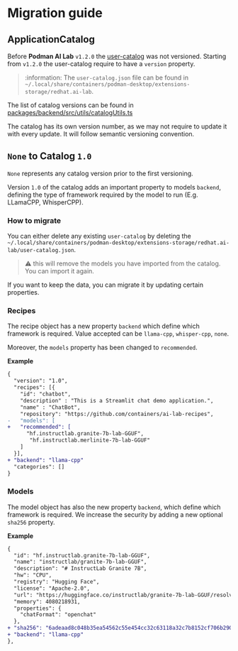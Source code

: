 # Migration guide

## ApplicationCatalog

Before **Podman AI Lab** `v1.2.0` the [user-catalog](./PACKAGING-GUIDE.md#applicationcatalog) was not versioned.
Starting from `v1.2.0` the user-catalog require to have a `version` property.

> :information: The `user-catalog.json` file can be found in `~/.local/share/containers/podman-desktop/extensions-storage/redhat.ai-lab`.

The list of catalog versions can be found in [packages/backend/src/utils/catalogUtils.ts](https://github.com/containers/podman-desktop-extension-ai-lab/blob/main/packages/backend/src/utils/catalogUtils.ts)

The catalog has its own version number, as we may not require to update it with every update. It will follow semantic versioning convention.

## `None` to Catalog `1.0`

`None` represents any catalog version prior to the first versioning. 

Version `1.0` of the catalog adds an important property to models `backend`, defining the type of framework required by the model to run (E.g. LLamaCPP, WhisperCPP).

### How to migrate

You can either delete any existing `user-catalog` by deleting the `~/.local/share/containers/podman-desktop/extensions-storage/redhat.ai-lab/user-catalog.json`.

> :warning: this will remove the models you have imported from the catalog. You can import it again.

If you want to keep the data, you can migrate it by updating certain properties.

### Recipes

The recipe object has a new property `backend` which define which framework is required. 
Value accepted can be `llama-cpp`, `whisper-cpp`, `none`.

Moreover, the `models` property has been changed to `recommended`.

**Example**

```diff
{
  "version": "1.0",
  "recipes": [{
    "id": "chatbot",
    "description" : "This is a Streamlit chat demo application.",
    "name" : "ChatBot",
    "repository": "https://github.com/containers/ai-lab-recipes",
-   "models": [
+   "recommended": [
      "hf.instructlab.granite-7b-lab-GGUF",
       "hf.instructlab.merlinite-7b-lab-GGUF"
    ]
  }],
+ "backend": "llama-cpp"
  "categories": []
}
```

### Models

The model object has also the new property `backend`, which define which framework is required.
We increase the security by adding a new optional `sha256` property.

**Example**

```diff
{
  "id": "hf.instructlab.granite-7b-lab-GGUF",
  "name": "instructlab/granite-7b-lab-GGUF",
  "description": "# InstructLab Granite 7B",
  "hw": "CPU",
  "registry": "Hugging Face",
  "license": "Apache-2.0",
  "url": "https://huggingface.co/instructlab/granite-7b-lab-GGUF/resolve/main/granite-7b-lab-Q4_K_M.gguf",
  "memory": 4080218931,
  "properties": {
    "chatFormat": "openchat"
  },
+ "sha256": "6adeaad8c048b35ea54562c55e454cc32c63118a32c7b8152cf706b290611487",
+ "backend": "llama-cpp"
},
```
